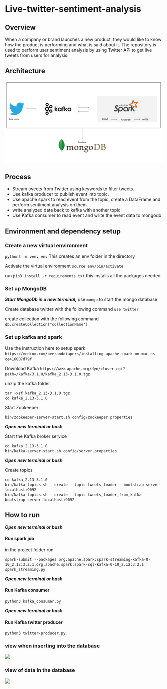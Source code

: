# Live-twitter-sentiment-analysis

## Overview
When a company or brand launches a new product, they would like to know how the 
product is performing and what is said about it. The repository is used
to perform user sentiment analysis by using Twitter API to get live tweets from users 
for analysis.

## Architecture
<img src="image/Architecture.png">

## Process
* Stream tweets from Twitter using keywords to filter tweets.
* Use kafka producer to publish event into topic.
* Use apache spark to read event from the topic, create a  DataFrame and perform sentiment analysis on them.
* write analyzed data back to kafka with another topic 
* Use Kafka consumer to read event and write the event data to mongodb

## Environment and dependency setup

### Create a new virtual environment
`python3 -m venv env`  This creates an env folder in the directory 

Activate the virtual environment `source env/bin/activate`

run ```pip3 install -r requirements.txt``` this installs all the packages needed

### Set up MongoDB
_**Start MongoDb in a new terminal,**_ use `mongo` to start the mongo database

Create database twitter with the following command `use twitter`

create collection with the following command `db.createCollection("collectionName")`
### Set up kafka and spark
Use the instruction here to setup spark 
```https://medium.com/beeranddiapers/installing-apache-spark-on-mac-os-ce416007d79f``` 


Download Kafka `https://www.apache.org/dyn/closer.cgi?path=/kafka/3.1.0/kafka_2.13-3.1.0.tgz` 

unzip the kafka folder 
```
tar -xzf kafka_2.13-3.1.0.tgz
cd kafka_2.13-3.1.0
```

Start Zookeeper
```
bin/zookeeper-server-start.sh config/zookeeper.properties
```

_**Open new terminal or bash**_ 

Start the Kafka broker service

```
cd kafka_2.13-3.1.0
bin/kafka-server-start.sh config/server.properties
```
_**Open new terminal or bash**_ 

Create topics
```
cd kafka_2.13-3.1.0
bin/kafka-topics.sh --create --topic tweets_loader --bootstrap-server localhost:9092
bin/kafka-topics.sh --create --topic tweets_loader_from_kafka --bootstrap-server localhost:9092
```

## How to run
_**Open new terminal or bash**_ 

#### Run spark job

in the project folder run
```
spark-submit --packages org.apache.spark:spark-streaming-kafka-0-10_2.12:3.2.1,org.apache.spark:spark-sql-kafka-0-10_2.12:3.2.1 spark_streaming.py
```



_**Open new terminal or bash**_ 
#### Run Kafka consumer
```
python3 kafka_consumer.py
```
_**Open new terminal or bash**_ 

#### Run Kafka twitter producer

```
python3 twitter-producer.py
```

### view when inserting into the database

<img src="image/preview_of_terminal.png">

### view of data in the database

<img src="image/data_in_mongo.png">